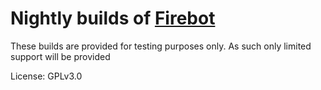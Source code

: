 # Nightly builds of [Firebot](https://github.com/crowbartools/firebot)

These builds are provided for testing purposes only. As such only limited support will be provided

License: GPLv3.0